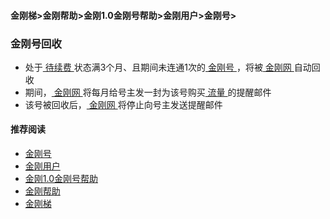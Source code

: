#### 金刚梯>金刚帮助>金刚1.0金刚号帮助>金刚用户>金刚号>
### 金刚号回收
- 处于[ 待续费 ](https://a2zitpro.github.io/web/)状态满3个月、且期间未连通1次的[ 金刚号 ](https://a2zitpro.github.io/web/kkid)，将被[ 金刚网 ](https://a2zitpro.github.io/web/kksitecn)自动回收
- 期间，[ 金刚网 ](https://a2zitpro.github.io/web/kksitecn)将每月给号主发一封为该号购买[ 流量 ](https://a2zitpro.github.io/web/kkdatatraffic)的提醒邮件
- 该号被回收后，[ 金刚网 ](https://a2zitpro.github.io/web/kksitecn)将停止向号主发送提醒邮件


#### 推荐阅读

- [金刚号](https://a2zitpro.github.io/web/list_kkid)
- [金刚用户](https://a2zitpro.github.io/web/list_kkuser)
- [金刚1.0金刚号帮助](https://a2zitpro.github.io/web/list_helpkkvpn1.0)
- [金刚帮助](https://a2zitpro.github.io/web/list_helpkkvpn)
- [金刚梯](https://a2zitpro.github.io/web/dlb)

